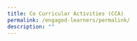 ```yaml
---
title: Co Curricular Activities (CCA)
permalink: /engaged-learners/permalink/
description: ""
---
```

